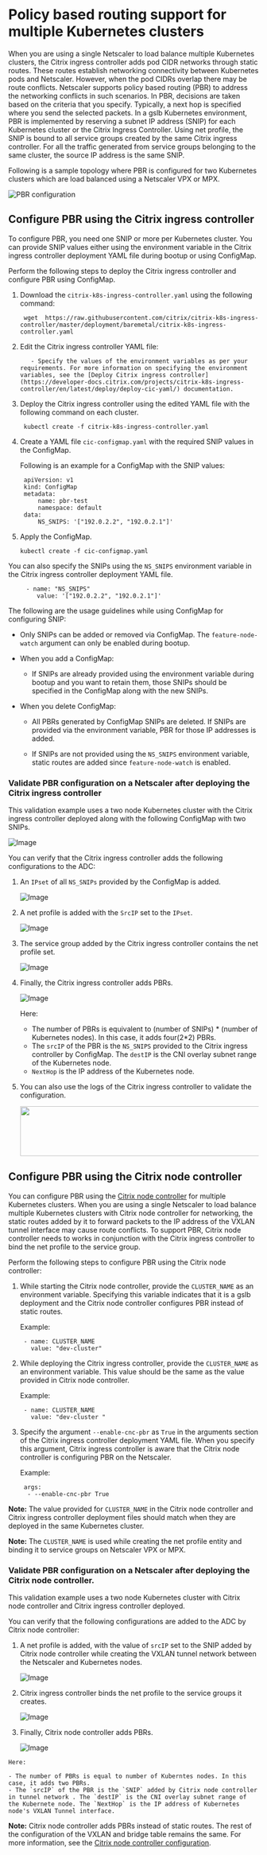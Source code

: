 # Policy based routing support for multiple Kubernetes clusters

When you are using a single Netscaler to load balance multiple Kubernetes clusters, the Citrix ingress controller adds pod CIDR networks through static routes. These routes establish networking connectivity between Kubernetes pods and Netscaler. However, when the pod CIDRs overlap there may be route conflicts. Netscaler supports policy based routing (PBR) to address the networking conflicts in such scenarios. In PBR, decisions are taken based on the criteria that you specify. Typically, a next hop is specified where you send the selected packets. In a gslb Kubernetes environment, PBR is implemented by reserving a subnet IP address (SNIP) for each Kubernetes cluster or the Citrix Ingress Controller. Using net profile, the SNIP is bound to all service groups created by the same Citrix ingress controller. For all the traffic generated from service groups belonging to the same cluster, the source IP address is the same SNIP.

Following is a sample topology where PBR is configured for two Kubernetes clusters which are load balanced using a Netscaler VPX or MPX.

![PBR configuration](../media/pbr.jpg)

## Configure PBR using the Citrix ingress controller

To configure PBR, you need one SNIP or more per Kubernetes cluster. You can provide SNIP values either using the environment variable in the Citrix ingress controller deployment YAML file during bootup or using ConfigMap.

Perform the following steps to deploy the Citrix ingress controller and configure PBR using ConfigMap.

1. Download the `citrix-k8s-ingress-controller.yaml` using the following command:

        wget  https://raw.githubusercontent.com/citrix/citrix-k8s-ingress-controller/master/deployment/baremetal/citrix-k8s-ingress-controller.yaml

2. Edit the Citrix ingress controller YAML file:
  
          - Specify the values of the environment variables as per your requirements. For more information on specifying the environment variables, see the [Deploy Citrix ingress controller](https://developer-docs.citrix.com/projects/citrix-k8s-ingress-controller/en/latest/deploy/deploy-cic-yaml/) documentation.

3. Deploy the Citrix ingress controller using the edited YAML file with the following command on each cluster.

        kubectl create -f citrix-k8s-ingress-controller.yaml

4. Create a YAML file `cic-configmap.yaml` with the required SNIP values in the ConfigMap.

    Following is an example for a ConfigMap with the SNIP values:

        
        apiVersion: v1
        kind: ConfigMap
        metadata:
            name: pbr-test
            namespace: default
        data:
            NS_SNIPS: '["192.0.2.2", "192.0.2.1"]'
        

5. Apply the ConfigMap.
   
       kubectl create -f cic-configmap.yaml

You can also specify the SNIPs using the `NS_SNIPS` environment variable in the Citrix ingress controller deployment YAML file.

         - name: "NS_SNIPS"
            value: '["192.0.2.2", "192.0.2.1"]'

The following are the usage guidelines while using ConfigMap for configuring SNIP:

- Only SNIPs can be added or removed via ConfigMap. The `feature-node-watch` argument can only be enabled during bootup.

- When you add a ConfigMap:
   
    - If SNIPs are already provided using the environment variable during bootup and you want to retain them, those SNIPs should be specified in the ConfigMap along with the new SNIPs.

- When you delete ConfigMap:
  
    - All PBRs generated by ConfigMap SNIPs are deleted. If SNIPs are provided via the environment variable, PBR for those IP addresses is added.

    - If SNIPs are not provided using the `NS_SNIPS` environment variable, static routes are added since `feature-node-watch` is enabled.


### Validate PBR configuration on a Netscaler after deploying the Citrix ingress controller

This validation example uses a two node Kubernetes cluster with the Citrix ingress controller deployed along with the following ConfigMap with two SNIPs.

   ![Image](https://user-images.githubusercontent.com/46886297/117246195-cf68b400-ae59-11eb-9986-14e53ae98701.png)

You can verify that the Citrix ingress controller adds the following configurations to the ADC:

 1. An `IPset` of all `NS_SNIPs` provided by the ConfigMap is added.
 
       ![Image](https://user-images.githubusercontent.com/46886297/117246342-19519a00-ae5a-11eb-8e65-70944c24ef51.png)

 2. A net profile is added with the `SrcIP` set to the `IPset`.

       ![Image](https://user-images.githubusercontent.com/46886297/117246445-4736de80-ae5a-11eb-8f0e-fd1829d6343d.png)

 3. The service group added by the Citrix ingress controller contains the net profile set.

       ![Image](https://user-images.githubusercontent.com/46886297/117246742-c4faea00-ae5a-11eb-8e1d-fe0878066b6c.png)

4. Finally, the Citrix ingress controller adds PBRs.

    ![Image](https://user-images.githubusercontent.com/46886297/117247049-3c307e00-ae5b-11eb-8130-2895384113ce.png)
    
    Here:
    - The number of PBRs is equivalent to (number of SNIPs) * (number of Kubernetes nodes). In this case, it adds four(2*2) PBRs.
    - The `srcIP` of the PBR is the `NS_SNIPS` provided to the Citrix ingress controller by ConfigMap. The `destIP` is the CNI overlay subnet range of the Kubernetes node.
    - `NextHop` is the IP address of the Kubernetes node. 

5. You can also use the logs of the Citrix ingress controller to validate the configuration.

     <img src="https://user-images.githubusercontent.com/46886297/117247896-b1e91980-ae5c-11eb-8fbb-177c1db7ceb2.png" width="1200" height="100">

## Configure PBR using the Citrix node controller

You can configure PBR using the [Citrix node controller](https://github.com/citrix/citrix-k8s-node-controller) for multiple Kubernetes clusters. When you are using a single Netscaler to load balance multiple Kubernetes clusters with Citrix node controller for networking, the static routes added by it to forward packets to the IP address of the VXLAN tunnel interface may cause route conflicts. To support PBR, Citrix node controller needs to works in conjunction with the Citrix ingress controller to bind the net profile to the service group. 

Perform the following steps to configure PBR using the Citrix node controller:

1. While starting the Citrix node controller, provide the `CLUSTER_NAME` as an environment variable. Specifying this variable indicates that it is a gslb deployment and the Citrix node controller configures PBR instead of static routes.  
    
    Example:

        - name: CLUSTER_NAME 
          value: "dev-cluster"

2. While deploying the Citrix ingress controller, provide the `CLUSTER_NAME` as an environment variable. This value should be the same as the value provided in Citrix node controller.

    Example:  

        - name: CLUSTER_NAME  
          value: "dev-cluster "

1. Specify the argument `--enable-cnc-pbr` as `True` in the arguments section of the Citrix ingress controller deployment YAML file. When you specify this argument, Citrix ingress controller is aware that the Citrix node controller is configuring PBR on the Netscaler.

    Example:

        args: 
         - --enable-cnc-pbr True          

**Note:** The value provided for `CLUSTER_NAME` in the Citrix node controller and Citrix ingress controller deployment files should match when they are deployed in the same Kubernetes cluster.

**Note:** The `CLUSTER_NAME` is used while creating the net profile entity and binding it to service groups on Netscaler VPX or MPX.

### Validate PBR configuration on a Netscaler after deploying the Citrix node controller.

This validation example uses a two node Kubernetes cluster with Citrix node controller and Citrix ingress controller deployed. 

You can verify that the following configurations are added to the ADC by Citrix node controller:

  1. A net profile is added, with the value of `srcIP` set to the SNIP added by Citrix node controller while creating the VXLAN tunnel network between the Netscaler and Kubernetes nodes.
  
     ![Image](https://user-images.githubusercontent.com/46886297/117264605-03030880-ae71-11eb-81a1-827e58778b2e.png)

  2. Citrix ingress controller binds the net profile to the service groups it creates.

     ![Image](https://user-images.githubusercontent.com/46886297/117264747-262db800-ae71-11eb-8751-43a1f8161ef9.png)
  
  3. Finally, Citrix node controller adds PBRs.

     ![Image](https://user-images.githubusercontent.com/46886297/117265066-7a389c80-ae71-11eb-82ce-247a9ded3b23.png)
     
    Here:

    - The number of PBRs is equal to number of Kuberntes nodes. In this case, it adds two PBRs.
    - The `srcIP` of the PBR is the `SNIP` added by Citrix node controller in tunnel network . The `destIP` is the CNI overlay subnet range of the Kubernete node. The `NextHop` is the IP address of Kubernetes node's VXLAN Tunnel interface. 
        

**Note:** Citrix node controller adds PBRs instead of static routes. The rest of the configuration of the VXLAN and bridge table remains the same. For more information, see the [Citrix node controller configuration](https://github.com/citrix/citrix-k8s-node-controller/tree/master/deploy#verify-the-deployment). 
